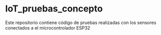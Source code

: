 # IoT_pruebas_concepto
Este repositorio contiene código de pruebas realizadas con los sensores conectados a el microcontrolador ESP32
